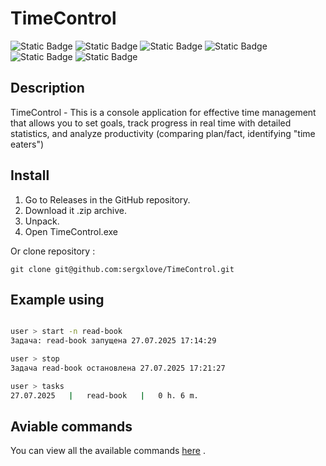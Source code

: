 # TimeControl

![Static Badge](https://img.shields.io/badge/language-C%23-purple)
![Static Badge](https://img.shields.io/badge/powered_by-.NET_9-blue)
![Static Badge](https://img.shields.io/badge/platforms-Windows,_Linux-red)
![Static Badge](https://img.shields.io/badge/version-1.0-orange)
![Static Badge](https://img.shields.io/badge/developer-sergxlove-green)
![Static Badge](https://img.shields.io/badge/year-2025-green)


## Description 

TimeControl - This is a console application for effective time management that allows you to set goals, track progress in real time with detailed statistics, and analyze productivity (comparing plan/fact, identifying "time eaters") 

## Install

1. Go to Releases in the GitHub repository.
2. Download it .zip archive.
3. Unpack.
4. Open TimeControl.exe

Or clone repository :
```
git clone git@github.com:sergxlove/TimeControl.git
```

## Example using 
```bash

user > start -n read-book
Задача: read-book запущена 27.07.2025 17:14:29

user > stop
Задача read-book остановлена 27.07.2025 17:21:27

user > tasks
27.07.2025   |   read-book   |   0 h. 6 m.
```

## Aviable commands

You can view all the available commands [here](./command.md) .
